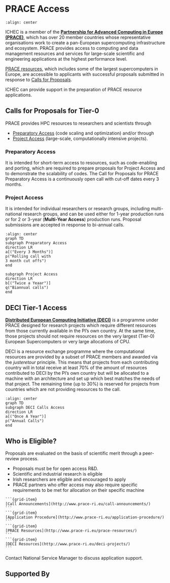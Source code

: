 # PRACE Access

```{image} ./PRACE-banner.png
:align: center
```
ICHEC is a member of the [**Partnership for Advanced Computing in Europe (PRACE)**](http://prace-ri.eu), which has over 20 member countries whose representative organisations work to create a pan-European supercomputing infrastructure and ecosystem. PRACE provides access to computing and data management resources and services for large-scale scientific and engineering applications at the highest performance level.

[PRACE resources](http://www.prace-ri.eu/prace-resources/), which includes some of the largest supercomputers in Europe, are accessible to applicants with successful proposals submitted in response to [Calls for Proposals](http://www.prace-ri.eu/call-announcements/).

ICHEC can provide support in the preparation of PRACE resource applications.

## Calls for Proposals for Tier-0

PRACE provides HPC resources to researchers and scientists through

- [Preparatory Access](http://www.prace-ri.eu/PRACE-Preparatory-Access) (code scaling and optimization) and/or through
- [Project Access](http://www.prace-ri.eu/PRACE-Project-Access) (large-scale, computationally intensive projects).

### Preparatory Access
It is intended for short-term access to resources, such as code-enabling and porting, which are required to prepare proposals for Project Access and to demonstrate the scalability of codes. The Call for Proposals for PRACE Preparatory Access is a continuously open call with cut-off dates every 3 months. 

### Project Access
It is intended for individual researchers or research groups, including multi-national research groups, and can be used either for 1-year production runs or for 2 or 3-year (**Multi-Year Access**) production runs. Proposal submissions are accepted in response to bi-annual calls.

```{mermaid}
:align: center
graph TD
subgraph Preparatory Access
direction LR
a[("Every 3 Months")]
p("Rolling call with
3 month cut offs")
end

subgraph Project Access
direction LR
b[("Twice a Yeaar")]
q("Biannual calls")
end
```

## DECI Tier-1 Access

[**Distributed European Computing Initiative (DECI)**](http://www.prace-ri.eu/deci-projects/) is a programme under PRACE designed for research projects which require different resources from those currently available in the PI’s own country. At the same time, those projects should not require resources on the very largest (Tier-0) European Supercomputers or very large allocations of CPU.

DECI is a resource exchange programme where the computational resources are provided by a subset of PRACE members and awarded via the *justeretour* principle. This means that projects from each contributing country will in total receive at least 70% of the amount of resources contributed to DECI by the PI’s own country but will be allocated to a machine with an architecture and set up which best matches the needs of that project. The remaining time (up to 30%) is reserved for projects from countries which are not providing resources to the call.

```{mermaid}
:align: center
graph TD
subgraph DECI Calls Access
direction LR
a[("Once A Year")]
p("Annual Calls")
end
```


## Who is Eligible?

Proposals are evaluated on the basis of scientific merit through a
peer-review process.

- Proposals must be for open access R&D. 
- Scientific and industrial research is eligible
- Irish researchers are eligible and encouraged to apply
- PRACE partners who offer access may also require specific requirements to be met for allocation on their specific machine

``````{grid} PRACE Links
```{grid-item}
[Call Announcements](http://www.prace-ri.eu/call-announcements/)
```
```{grid-item}
[Application Procedure](http://www.prace-ri.eu/application-procedure/)
```
```{grid-item}
[PRACE Resources](http://www.prace-ri.eu/prace-resources/)
```
```{grid-item}
[DECI Resources](http://www.prace-ri.eu/deci-projects/)
```
``````

Contact National Service Manager to discuss application support.

## Supported By

